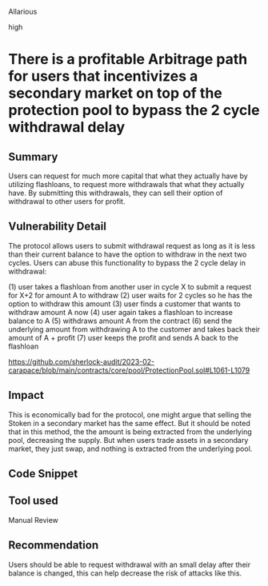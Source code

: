 Allarious

high

# There is a profitable Arbitrage path for users that incentivizes a secondary market on top of the protection pool to bypass the 2 cycle withdrawal delay

## Summary
Users can request for much more capital that what they actually have by utilizing flashloans, to request more withdrawals that what they actually have. By submitting this withdrawals, they can sell their option of withdrawal to other users for profit.

## Vulnerability Detail
The protocol allows users to submit withdrawal request as long as it is less than their current balance to have the option to withdraw in the next two cycles. Users can abuse this functionality to bypass the 2 cycle delay in withdrawal:

(1) user takes a flashloan from another user in cycle X to submit a request for X+2 for amount A to withdraw
(2) user waits for 2 cycles so he has the option to withdraw this amount
(3) user finds a customer that wants to withdraw amount A now 
(4) user again takes a flashloan to increase balance to A
(5) withdraws amount A from the contract
(6) send the underlying amount from withdrawing A to the customer and takes back their amount of A + profit
(7) user keeps the profit and sends A back to the flashloan

https://github.com/sherlock-audit/2023-02-carapace/blob/main/contracts/core/pool/ProtectionPool.sol#L1061-L1079

## Impact
This is economically bad for the protocol, one might argue that selling the Stoken in a secondary market has the same effect. But it should be noted that in this method, the the amount is being extracted from the underlying pool, decreasing the supply. But when users trade assets in a secondary market, they just swap, and nothing is extracted from the underlying pool.

## Code Snippet

## Tool used

Manual Review

## Recommendation
Users should be able to request withdrawal with an small delay after their balance is changed, this can help decrease the risk of attacks like this.